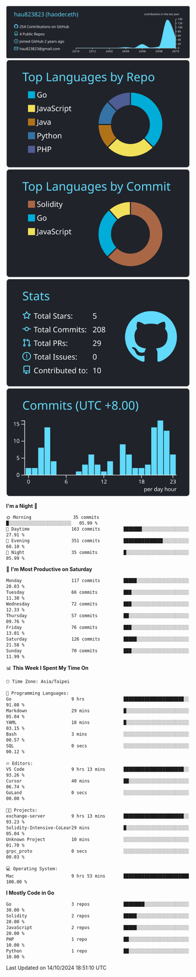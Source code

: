 [![](https://raw.githubusercontent.com/hau823823/hau823823/master/profile-summary-card-output/react/0-profile-details.svg)](https://github.com/vn7n24fzkq/github-profile-summary-cards)
[![](https://raw.githubusercontent.com/hau823823/hau823823/master/profile-summary-card-output/react/1-repos-per-language.svg)](https://github.com/vn7n24fzkq/github-profile-summary-cards) [![](https://raw.githubusercontent.com/hau823823/hau823823/master/profile-summary-card-output/react/2-most-commit-language.svg)](https://github.com/vn7n24fzkq/github-profile-summary-cards)
[![](https://raw.githubusercontent.com/hau823823/hau823823/master/profile-summary-card-output/react/3-stats.svg)](https://github.com/vn7n24fzkq/github-profile-summary-cards) [![](https://raw.githubusercontent.com/hau823823/hau823823/master/profile-summary-card-output/react/4-productive-time.svg)](https://github.com/vn7n24fzkq/github-profile-summary-cards)

<!--START_SECTION:waka-->
**I'm a Night 🦉** 

```text
🌞 Morning                35 commits          █░░░░░░░░░░░░░░░░░░░░░░░░   05.99 % 
🌆 Daytime                163 commits         ███████░░░░░░░░░░░░░░░░░░   27.91 % 
🌃 Evening                351 commits         ███████████████░░░░░░░░░░   60.10 % 
🌙 Night                  35 commits          █░░░░░░░░░░░░░░░░░░░░░░░░   05.99 % 
```
📅 **I'm Most Productive on Saturday** 

```text
Monday                   117 commits         █████░░░░░░░░░░░░░░░░░░░░   20.03 % 
Tuesday                  66 commits          ███░░░░░░░░░░░░░░░░░░░░░░   11.30 % 
Wednesday                72 commits          ███░░░░░░░░░░░░░░░░░░░░░░   12.33 % 
Thursday                 57 commits          ██░░░░░░░░░░░░░░░░░░░░░░░   09.76 % 
Friday                   76 commits          ███░░░░░░░░░░░░░░░░░░░░░░   13.01 % 
Saturday                 126 commits         █████░░░░░░░░░░░░░░░░░░░░   21.58 % 
Sunday                   70 commits          ███░░░░░░░░░░░░░░░░░░░░░░   11.99 % 
```


📊 **This Week I Spent My Time On** 

```text
🕑︎ Time Zone: Asia/Taipei

💬 Programming Languages: 
Go                       9 hrs               ███████████████████████░░   91.08 % 
Markdown                 29 mins             █░░░░░░░░░░░░░░░░░░░░░░░░   05.04 % 
YAML                     18 mins             █░░░░░░░░░░░░░░░░░░░░░░░░   03.15 % 
Bash                     3 mins              ░░░░░░░░░░░░░░░░░░░░░░░░░   00.57 % 
SQL                      0 secs              ░░░░░░░░░░░░░░░░░░░░░░░░░   00.12 % 

🔥 Editors: 
VS Code                  9 hrs 13 mins       ███████████████████████░░   93.26 % 
Cursor                   40 mins             ██░░░░░░░░░░░░░░░░░░░░░░░   06.74 % 
GoLand                   0 secs              ░░░░░░░░░░░░░░░░░░░░░░░░░   00.00 % 

🐱‍💻 Projects: 
exchange-server          9 hrs 13 mins       ███████████████████████░░   93.23 % 
Solidity-Intensive-CoLear29 mins             █░░░░░░░░░░░░░░░░░░░░░░░░   05.04 % 
Unknown Project          10 mins             ░░░░░░░░░░░░░░░░░░░░░░░░░   01.70 % 
grpc_proto               0 secs              ░░░░░░░░░░░░░░░░░░░░░░░░░   00.03 % 

💻 Operating System: 
Mac                      9 hrs 53 mins       █████████████████████████   100.00 % 
```

**I Mostly Code in Go** 

```text
Go                       3 repos             ████████░░░░░░░░░░░░░░░░░   30.00 % 
Solidity                 2 repos             █████░░░░░░░░░░░░░░░░░░░░   20.00 % 
JavaScript               2 repos             █████░░░░░░░░░░░░░░░░░░░░   20.00 % 
PHP                      1 repo              ██░░░░░░░░░░░░░░░░░░░░░░░   10.00 % 
Python                   1 repo              ██░░░░░░░░░░░░░░░░░░░░░░░   10.00 % 
```




 Last Updated on 14/10/2024 18:51:10 UTC
<!--END_SECTION:waka-->
